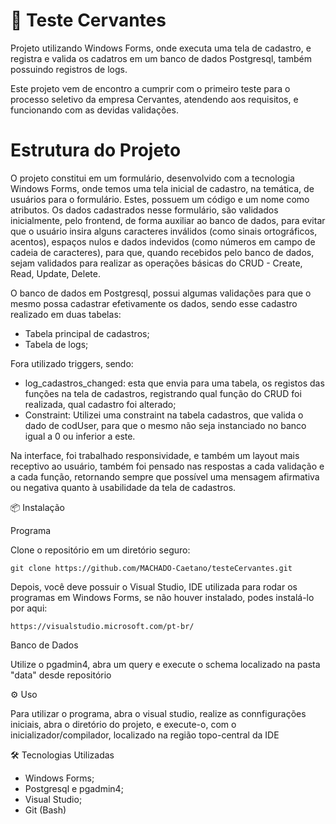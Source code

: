 # 📘 Teste Cervantes
Projeto utilizando Windows Forms, onde executa uma tela de cadastro, e registra e valida os cadatros em um banco de dados Postgresql, também possuindo registros de logs.

Este projeto vem de encontro a cumprir com o primeiro teste para o processo seletivo da empresa Cervantes, atendendo aos requisitos, e funcionando com as devidas validações. 

# Estrutura do Projeto
O projeto constitui em um formulário, desenvolvido com a tecnologia Windows Forms, onde temos uma tela inicial de cadastro, na temática, de usuários para o formulário. Estes, possuem um código e um nome como atributos. Os dados cadastrados nesse formulário, são validados inicialmente, pelo frontend, de forma auxiliar ao banco de dados, para evitar que o usuário insira alguns caracteres inválidos (como sinais ortográficos, acentos), espaços nulos e dados indevidos (como números em campo de cadeia de caracteres), para que, quando recebidos pelo banco de dados, sejam validados para realizar as operações básicas do CRUD - Create, Read, Update, Delete.

O banco de dados em Postgresql, possui algumas validações para que o mesmo possa cadastrar efetivamente os dados, sendo esse cadastro realizado em duas tabelas:

- Tabela principal de cadastros;
- Tabela de logs;

Fora utilizado triggers, sendo:

- log_cadastros_changed: esta que envia para uma tabela, os registos das funções na tela de cadastros, registrando qual função do CRUD foi realizada, qual cadastro foi alterado;
-  Constraint: Utilizei uma constraint na tabela cadastros, que valida o dado de codUser, para que o mesmo não seja instanciado no banco igual a 0 ou inferior a este.

Na interface, foi trabalhado responsividade, e também um layout mais receptivo ao usuário, também foi pensado nas respostas a cada validação e a cada função, retornando sempre que possível uma mensagem afirmativa ou negativa quanto à usabilidade da tela de cadastros.

📦 Instalação

Programa

Clone o repositório em um diretório seguro:
```
git clone https://github.com/MACHADO-Caetano/testeCervantes.git
```

Depois, você deve possuir o Visual Studio, IDE utilizada para rodar os programas em Windows Forms, se não houver instalado, podes instalá-lo por aqui:
```
https://visualstudio.microsoft.com/pt-br/
```

Banco de Dados

Utilize o pgadmin4, abra um query e execute o schema localizado na pasta "data" desde repositório

⚙️ Uso

Para utilizar o programa, abra o visual studio, realize as connfigurações iniciais, abra o diretório do projeto, e execute-o, com o inicializador/compilador, localizado na região topo-central da IDE

🛠️ Tecnologias Utilizadas

- Windows Forms;
- Postgresql e pgadmin4;
- Visual Studio;
- Git (Bash)



